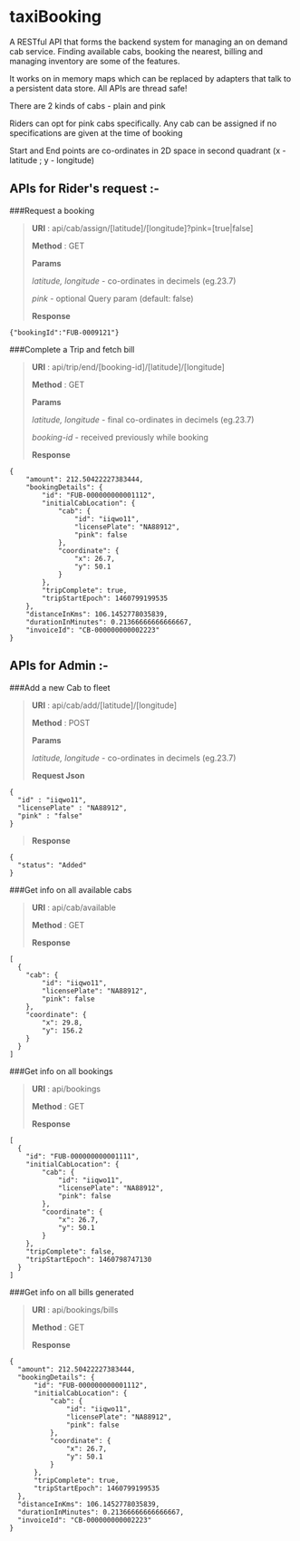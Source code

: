 # taxiBooking

A RESTful API that forms the backend system for managing an on demand cab service. Finding available cabs, booking the nearest, billing and managing inventory are some of the features.

It works on in memory maps which can be replaced by adapters that talk to a persistent data store.
All APIs are thread safe!

There are 2 kinds of cabs - plain and pink

Riders can opt for pink cabs specifically. 
Any cab can be assigned if no specifications are given at the time of booking

Start and End points are co-ordinates in 2D space in second quadrant (x - latitude ; y - longitude) 

APIs for Rider's request :-
----------------------------

###Request a booking 

>__URI__ : api/cab/assign/[latitude]/[longitude]?pink=[true|false]
>
>__Method__ : GET
>
>__Params__
>
>*latitude, longitude* - co-ordinates in decimels (eg.23.7)
>
>*pink* - optional Query param (default: false)
>
>__Response__
>
    {"bookingId":"FUB-0009121"}

###Complete a Trip and fetch bill

>__URI__ : api/trip/end/[booking-id]/[latitude]/[longitude]
>
>__Method__ : GET
>
>__Params__
>
>*latitude, longitude* - final co-ordinates in decimels (eg.23.7)
>
>*booking-id* - received previously while booking
>
>__Response__
>
    {
    	"amount": 212.50422227383444,
    	"bookingDetails": {
    		"id": "FUB-000000000001112",
    		"initialCabLocation": {
    			"cab": {
    				"id": "iiqwo11",
    				"licensePlate": "NA88912",
    				"pink": false
    			},
    			"coordinate": {
    				"x": 26.7,
    				"y": 50.1
    			}
    		},
    		"tripComplete": true,
    		"tripStartEpoch": 1460799199535
    	},
    	"distanceInKms": 106.1452778035839,
    	"durationInMinutes": 0.21366666666666667,
    	"invoiceId": "CB-000000000002223"
    }

APIs for Admin :-
------------------

###Add a new Cab to fleet

>__URI__ : api/cab/add/[latitude]/[longitude]
>
>__Method__ : POST
>
>__Params__
>
>*latitude, longitude* - co-ordinates in decimels (eg.23.7)
>
>__Request Json__
>
    {
      "id" : "iiqwo11",
      "licensePlate" : "NA88912",
      "pink" : "false"
    }
>
>__Response__
>
    {
      "status": "Added"
    }

###Get info on all available cabs

>__URI__ : api/cab/available
>
>__Method__ : GET
>
>__Response__
>
    [
      {
        "cab": {
            "id": "iiqwo11",
            "licensePlate": "NA88912",
            "pink": false
        },
        "coordinate": {
            "x": 29.8,
            "y": 156.2
        }
      }
    ]

###Get info on all bookings

>__URI__ : api/bookings
>
>__Method__ : GET
>
>__Response__
>
    [
      {
        "id": "FUB-000000000001111",
        "initialCabLocation": {
            "cab": {
                "id": "iiqwo11",
                "licensePlate": "NA88912",
                "pink": false
            },
            "coordinate": {
                "x": 26.7,
                "y": 50.1
            }
        },
        "tripComplete": false,
        "tripStartEpoch": 1460798747130
      }
    ]

###Get info on all bills generated

>__URI__ : api/bookings/bills
>
>__Method__ : GET
>
>__Response__
>
    {
      "amount": 212.50422227383444,
      "bookingDetails": {
          "id": "FUB-000000000001112",
          "initialCabLocation": {
              "cab": {
                  "id": "iiqwo11",
                  "licensePlate": "NA88912",
                  "pink": false
              },
              "coordinate": {
                  "x": 26.7,
                  "y": 50.1
              }
          },
          "tripComplete": true,
          "tripStartEpoch": 1460799199535
      },
      "distanceInKms": 106.1452778035839,
      "durationInMinutes": 0.21366666666666667,
      "invoiceId": "CB-000000000002223"
    }



